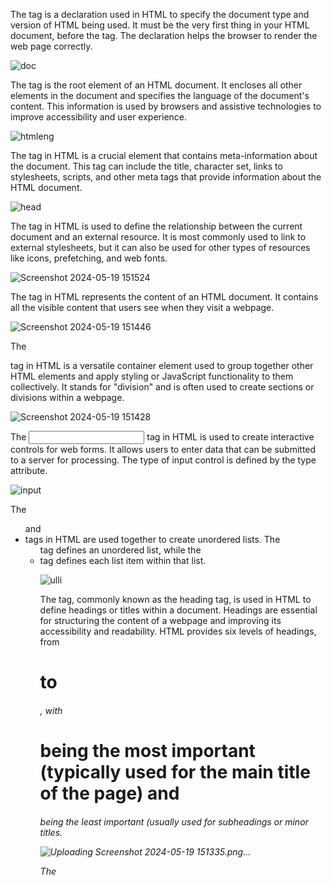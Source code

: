 The <!DOCTYPE html> tag is a declaration used in HTML to specify the document type and version of HTML being used. It must be the very first thing in your HTML document, before the <html> tag. The declaration helps the browser to render the web page correctly.

![doc](https://github.com/riteshrana01/todolist-scmproject/assets/146207456/16294496-e10b-4aa7-b57e-8e72ccb0771b)

The <html lang="en"> tag is the root element of an HTML document. It encloses all other elements in the document and specifies the language of the document's content. This information is used by browsers and assistive technologies to improve accessibility and user experience.

![htmleng](https://github.com/riteshrana01/todolist-scmproject/assets/146207456/076bcf1b-b10c-42b0-9d9f-c49b8bb05b35)

The <head> tag in HTML is a crucial element that contains meta-information about the document. This tag can include the title, character set, links to stylesheets, scripts, and other meta tags that provide information about the HTML document.

![head](https://github.com/riteshrana01/todolist-scmproject/assets/146207456/25b800dd-8c75-4394-99ea-1a7647817e37)

The <link> tag in HTML is used to define the relationship between the current document and an external resource. It is most commonly used to link to external stylesheets, but it can also be used for other types of resources like icons, prefetching, and web fonts.

![Screenshot 2024-05-19 151524](https://github.com/riteshrana01/todolist-scmproject/assets/146207456/316718e3-e03f-4c13-81d3-a683c4c45f9c)


The <body> tag in HTML represents the content of an HTML document. It contains all the visible content that users see when they visit a webpage.

![Screenshot 2024-05-19 151446](https://github.com/riteshrana01/todolist-scmproject/assets/146207456/bb628fa9-d4f1-4af5-85de-f2d39e4cdbb6)

The <div> tag in HTML is a versatile container element used to group together other HTML elements and apply styling or JavaScript functionality to them collectively. It stands for "division" and is often used to create sections or divisions within a webpage.

![Screenshot 2024-05-19 151428](https://github.com/riteshrana01/todolist-scmproject/assets/146207456/336b4065-feab-47db-a14c-59187247ccfe)

The <input> tag in HTML is used to create interactive controls for web forms. It allows users to enter data that can be submitted to a server for processing. The type of input control is defined by the type attribute.

![input](https://github.com/riteshrana01/todolist-scmproject/assets/146207456/3327c29c-002e-4f19-9631-3495f84a17c0)

The <ul> and <li> tags in HTML are used together to create unordered lists. The <ul> tag defines an unordered list, while the <li> tag defines each list item within that list.

![ulli](https://github.com/riteshrana01/todolist-scmproject/assets/146207456/d594e87a-c3f4-486e-a7f3-9ad5bea49898)

The <h> tag, commonly known as the heading tag, is used in HTML to define headings or titles within a document. Headings are essential for structuring the content of a webpage and improving its accessibility and readability. HTML provides six levels of headings, from <h1> to <h6>, with <h1> being the most important (typically used for the main title of the page) and <h6> being the least important (usually used for subheadings or minor titles.

![Uploading Screenshot 2024-05-19 151335.png…]()

The <script> tag in HTML is used to define client-side JavaScript code or to reference an external JavaScript file. It allows developers to add interactivity, manipulate the DOM (Document Object Model), handle events, and perform various other tasks on the client side

![Screenshot 2024-05-19 155852](https://github.com/riteshrana01/todolist-scmproject/assets/146207456/3c203442-0ed2-4c71-985a-55fdf9fccccc)


The <title> tag in HTML is used to define the title of the document. This title is displayed in the browser's title bar or tab, and it is also used by search engines as the title of the search result. The <title> element is required in all HTML documents and must be placed within the <head> section.

![Screenshot 2024-05-19 151553](https://github.com/riteshrana01/todolist-scmproject/assets/146207456/055565af-faf0-4ac7-a235-233c6daa2c0b)
